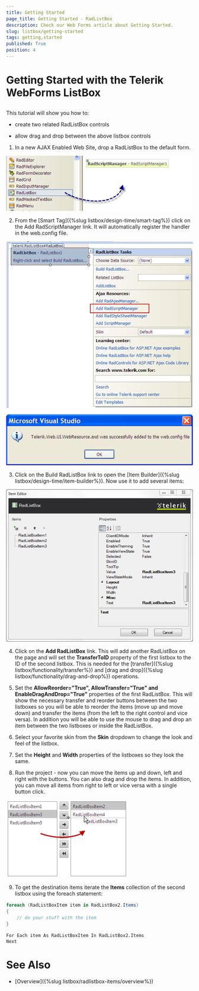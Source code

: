 ```yaml
---
title: Getting Started
page_title: Getting Started - RadListBox
description: Check our Web Forms article about Getting Started.
slug: listbox/getting-started
tags: getting,started
published: True
position: 4
---
```


# Getting Started with the Telerik WebForms ListBox

## 

This tutorial will show you how to:

* create two related RadListBox controls

* allow drag and drop between the above listbox controls

1. In a new AJAX Enabled Web Site, drop a RadListBox to the default form.

![Adding RadListBox from the ToolBox](images/listbox_toolbox.png "Adding RadListBox from the ToolBox")

2. From the [Smart Tag]({%slug listbox/design-time/smart-tag%}) click on the Add RadScriptManager link. It will automatically register the handler in the web.config file.

![Add Script Manager](images/listbox_add_radscriptmanager.png "Add Script Manager]")

![Handler Added](images/listbox_handler_added.png "Handler Added")

3. Click on the Build RadListBox link to open the [Item Builder]({%slug listbox/design-time/item-builder%}). Now use it to add several items:

![](images/listbox_item_builder.png)

4. Click on the **Add RadListBox** link. This will add another RadListBox on the page and will set the **TransferToID** property of the first listbox to the ID of the second listbox. This is needed for the [transfer]({%slug listbox/functionality/transfer%}) and [drag and drop]({%slug listbox/functionality/drag-and-drop%}) operations.

5. Set the **AllowReorder="True", AllowTransfer="True" and EnableDragAndDrop="True"** properties of the first RadListBox. This will show the necessary transfer and reorder buttons between the two listboxes so you will be able to reorder the items (move up and move down) and transfer the items (from the left to the right control and vice versa). In addition you will be able to use the mouse to drag and drop an item between the two listboxes or inside the RadListBox.

6. Select your favorite skin from the **Skin** dropdown to change the look and feel of the listbox.

7. Set the **Height** and **Width** properties of the listboxes so they look the same.

8. Run the project - now you can move the items up and down, left and right with the buttons. You can also drag and drop the items. In addition, you can move all items from right to left or vice versa with a single button click.

![Getting Started](images/listbox_getting_started.png "Getting Started")

9. To get the destination items iterate the **Items** collection of the second listbox using the foreach statement:


````C#
foreach (RadListBoxItem item in RadListBox2.Items)
{
    // do your stuff with the item
}			
````
````VB.NET
For Each item As RadListBoxItem In RadListBox2.Items
Next				
````

# See Also

 * [Overview]({%slug listbox/radlistbox-items/overview%})
